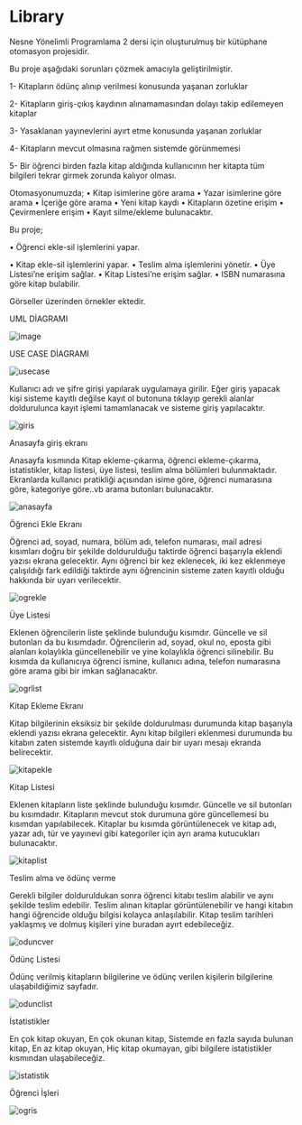 # Library

 Nesne Yönelimli Programlama 2 dersi için oluşturulmuş bir kütüphane otomasyon projesidir.
 
 
 Bu proje aşağıdaki sorunları çözmek amacıyla geliştirilmiştir. 
 
1-	Kitapların ödünç alınıp verilmesi konusunda yaşanan zorluklar 

2-	Kitapların giriş-çıkış kaydının alınamamasından dolayı takip edilemeyen kitaplar

3-	Yasaklanan yayınevlerini ayırt etme konusunda yaşanan zorluklar

4-	Kitapların mevcut olmasına rağmen sistemde görünmemesi 

5-	Bir öğrenci birden fazla kitap aldığında kullanıcının her kitapta tüm bilgileri tekrar girmek zorunda kalıyor olması.



Otomasyonumuzda;
•	Kitap isimlerine göre arama
•	Yazar isimlerine göre arama
•	İçeriğe göre arama
•	Yeni kitap kaydı
•	Kitapların özetine erişim
•	Çevirmenlere erişim
•	Kayıt silme/ekleme
 bulunacaktır.
 
 
 
 Bu proje;
 
•	Öğrenci ekle-sil işlemlerini yapar.

•	Kitap ekle-sil işlemlerini yapar.
•	Teslim alma işlemlerini yönetir.
•	Üye Listesi’ne erişim sağlar.
•	Kitap Listesi’ne erişim sağlar. 
•	ISBN numarasına göre kitap bulabilir.



 
 Görseller üzerinden örnekler ektedir.
 
 UML DİAGRAMI

![image](https://user-images.githubusercontent.com/102472911/171635573-f560d4cf-4754-4c67-b5cc-eeb70df47012.png)

USE CASE DİAGRAMI


![usecase](https://user-images.githubusercontent.com/102472911/171636918-e35d44e6-ac1d-4248-b133-2569e7645a32.jpeg)



Kullanıcı adı ve şifre girişi yapılarak uygulamaya girilir. Eğer giriş yapacak kişi sisteme kayıtlı değilse kayıt ol butonuna tıklayıp gerekli alanlar doldurulunca kayıt işlemi tamamlanacak ve sisteme giriş yapılacaktır.


![giris](https://user-images.githubusercontent.com/102472911/175900531-9ec318d0-5387-4c0b-a22e-02c0c5d32c9a.png)



Anasayfa  giriş  ekranı

Anasayfa kısmında Kitap ekleme-çıkarma, öğrenci ekleme-çıkarma,  istatistikler, kitap listesi, üye listesi, teslim alma bölümleri bulunmaktadır. Ekranlarda kullanıcı pratikliği açısından isime göre, öğrenci numarasına göre, kategoriye göre..vb arama butonları bulunacaktır.


![anasayfa](https://user-images.githubusercontent.com/102472911/175900621-9b5c4b9c-5586-4bf0-bf6e-cebf963f023b.png)



Öğrenci Ekle Ekranı

Öğrenci ad, soyad, numara, bölüm adı, telefon numarası, mail adresi kısımları doğru bir şekilde doldurulduğu taktirde öğrenci başarıyla eklendi yazısı ekrana gelecektir.
Aynı öğrenci bir kez eklenecek, iki kez eklenmeye çalışıldığı fark edildiği taktirde aynı öğrencinin sisteme zaten kayıtlı olduğu hakkında bir uyarı verilecektir.


![ogrekle](https://user-images.githubusercontent.com/102472911/175900699-a1f7d5dd-2ca1-40a8-9054-4f0896871434.png)



Üye Listesi

Eklenen öğrencilerin liste şeklinde bulunduğu kısımdır. Güncelle ve sil butonları da bu kısımdadır.
Öğrencilerin ad, soyad, okul no, eposta gibi alanları kolaylıkla güncellenebilir ve yine kolaylıkla öğrenci silinebilir.
Bu kısımda da kullanıcıya öğrenci ismine, kullanıcı adına, telefon numarasına göre arama gibi bir imkan sağlanacaktır.


![ogrlist](https://user-images.githubusercontent.com/102472911/175900760-60f2eccc-1173-41a1-a125-e6cb52629b6c.png)




Kitap Ekleme Ekranı 

Kitap bilgilerinin eksiksiz bir şekilde doldurulması durumunda kitap başarıyla eklendi yazısı ekrana gelecektir.
Aynı kitap bilgileri eklenmesi durumunda bu kitabın zaten sistemde kayıtlı olduğuna dair bir uyarı mesajı ekranda belirecektir.



![kitapekle](https://user-images.githubusercontent.com/102472911/175900855-51c4b4c4-612a-4a26-b0d8-693d7f6ce750.png)



Kitap Listesi 

Eklenen kitapların liste şeklinde bulunduğu kısımdır. Güncelle ve sil butonları bu kısımdadır.
Kitapların mevcut stok durumuna göre güncellemesi bu kısımdan yapılabilecek.
Kitaplar bu kısımda görüntülenecek ve kitap adı, yazar adı, tür ve yayınevi gibi kategoriler için ayrı arama kutucukları bulunacaktır.



![kitaplist](https://user-images.githubusercontent.com/102472911/175901116-0513f586-3e88-4dce-a5f3-cbb7ce6c037e.png)





Teslim alma ve ödünç verme



Gerekli bilgiler dolduruldukan sonra öğrenci kitabı teslim alabilir ve aynı şekilde teslim edebilir.
Teslim alınan kitaplar görüntülenebilir ve hangi kitabın hangi öğrencide olduğu bilgisi kolayca anlaşılabilir.
Kitap teslim tarihleri yaklaşmış ve dolmuş kişileri yine buradan ayırt edebileceğiz.


![oduncver](https://user-images.githubusercontent.com/102472911/175901269-ca8728de-e737-4ab0-93d0-88aa02897819.png)



Ödünç Listesi

Ödünç verilmiş kitapların bilgilerine ve ödünç verilen kişilerin bilgilerine ulaşabildiğimiz sayfadır.


![odunclist](https://user-images.githubusercontent.com/102472911/175901956-ce4dd021-9bdd-4c73-8762-d29cec2c6fe2.png)




İstatistikler 


En çok kitap okuyan,
En çok okunan kitap,
Sistemde en fazla sayıda bulunan kitap,
En az kitap okuyan,
Hiç kitap okumayan,
gibi bilgilere istatistikler kısmından ulaşabileceğiz.


![istatistik](https://user-images.githubusercontent.com/102472911/175901207-c6b0079e-2774-419d-9652-dcd52f27d15f.png)


Öğrenci İşleri


![ogris](https://user-images.githubusercontent.com/102472911/175902311-3c3e3364-46ad-4dac-a415-7a5433524a12.png)



